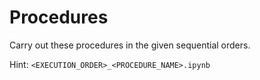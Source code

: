 # Procedures
Carry out these procedures in the given sequential orders.

Hint: `<EXECUTION_ORDER>_<PROCEDURE_NAME>.ipynb`